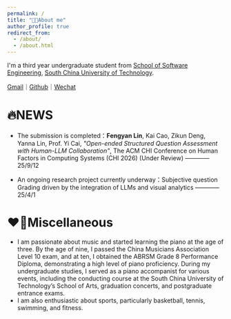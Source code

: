 ```yaml
---
permalink: /
title: "👨‍🎓About me"
author_profile: true
redirect_from:
  - /about/
  - /about.html
---
```


I'm a third year undergraduate student from [School of Software Engineering](https://www2.scut.edu.cn/sse/), [South China University of Technology](https://www.scut.edu.cn/new/).

[Gmail](Daniellin040608@gmail.com)｜[Github](https://github.com/NorthXyRan)｜[Wechat](../images/wechat.jpg)

# 🔥NEWS

- The submission is completed：**Fengyan Lin**, Kai Cao, Zikun Deng, Yanna Lin, Prof. Yi Cai, _"Open-ended Structured Question Assessment with Human-LLM Collaboration"_, The ACM CHI Conference on Human Factors in Computing Systems (CHI 2026) (Under Review) ————25/9/12

* An ongoing research project currently underway：Subjective question Grading driven by the integration of LLMs and visual analytics ————25/4/1

# ❤️‍🔥Miscellaneous

- I am passionate about music and started learning the piano at the age of three. By the age of nine, I passed the China Musicians Association Level 10 exam, and at ten, I obtained the ABRSM Grade 8 Performance Diploma, demonstrating a high level of piano proficiency. During my undergraduate studies, I served as a piano accompanist for various events, including the conducting course at the South China University of Technology’s School of Arts, graduation concerts, and postgraduate entrance exams.
- I am also enthusiastic about sports, particularly basketball, tennis, swimming, and fitness.
